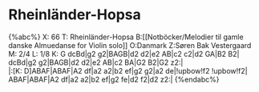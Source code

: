 # Rheinländer-Hopsa

{%abc%}
X: 66
T: Rheinländer-Hopsa
B:[[Notböcker/Melodier til gamle danske Almuedanse for Violin solo]]
O:Danmark
Z:Søren Bak Vestergaard
M: 2/4
L: 1/8
K: G
dcBd|g2 g2|BAGB|d2 d2|e2 AB|c2 c2|d2 GA|B2 B2|\
dcBd|g2 g2|BAGB|d2 d2|e2 AB|c2 BA|G2 B2|G2 z2:|\
|:[K: D]ABAF|ABAF|A2 df|a2 a2|b2 ef|g2 g2|a2 de|!upbow!f2 !upbow!f2|\
ABAF|ABAF|A2 df|a2 a2|b2 ef|g2 fe|d2 f2|d2 z2:|
{%endabc%}
